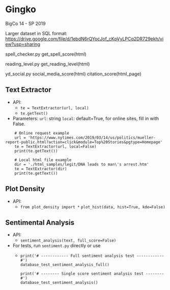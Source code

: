 # Gingko
BigCo 14 - SP 2019

Larger dataset in SQL format: https://drive.google.com/file/d/1ebdN6rQYocJof_cKpVyLPCq2DR729ekh/view?usp=sharing

spell_checker.py    get_spell_score(html)

reading_level.py    get_reading_level(html)

yd_social.py    social_media_score(html)    citation_score(html_page)


## Text Extractor
* API:
  * `te = TextExtractor(url, local)`
  * `te.getText()`
* Parameters:
  `url`: string
  `local`: default=True, for online sites, fill in with False.

```
    # Online request example
    url = 'https://www.nytimes.com/2019/03/14/us/politics/mueller-report-public.html?action=click&module=Top%20Stories&pgtype=Homepage'
    te = TextExtractor(url, local=False)
    print(te.getText())
    
    # Local html file example
    dir = './html_samples/legit/DNA leads to man\'s arrest.htm'
    te = TextExtractor(dir)
    print(te.getText())
   ```

## Plot Density
* API:
  * `from plot_density import *`
    `plot_hist(data, hist=True, kde=False)`
    
## Sentimental Analysis
* API:
  * `sentiment_analysis(text, full_score=False)`
* For tests, run `sentiment.py` directly or use
  * ```
    print('# ------------ Full sentiment analysis test ------------ #')
    database_test_sentiment_analysis_full()

    print('# -------- Single score sentiment analysis test -------- #')
    database_test_sentiment_analysis()
    ```
